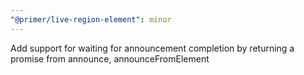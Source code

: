 ```yaml
---
"@primer/live-region-element": minor
---
```


Add support for waiting for announcement completion by returning a promise from announce, announceFromElement
